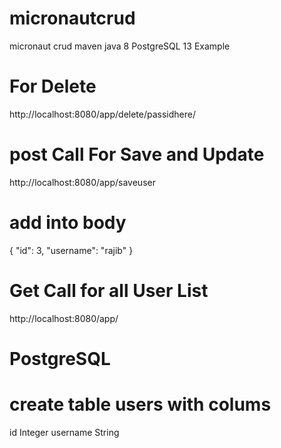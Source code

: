 # micronautcrud
micronaut crud maven java 8  PostgreSQL 13 Example



# For Delete

http://localhost:8080/app/delete/passidhere/


# post Call For Save and Update


http://localhost:8080/app/saveuser

# add into body
{
    "id": 3,
    "username": "rajib"
}


# Get Call for all User List

http://localhost:8080/app/


# PostgreSQL

# create table  users   with colums

id Integer
username String


